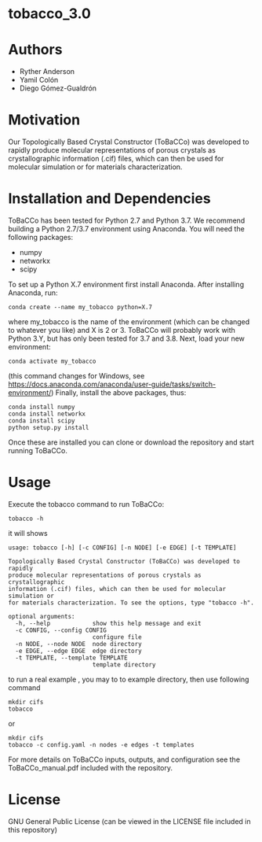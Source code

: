 # tobacco_3.0

# Authors
- Ryther Anderson
- Yamil Colón
- Diego Gómez-Gualdrón

# Motivation
Our Topologically Based Crystal Constructor (ToBaCCo) was developed to rapidly produce molecular representations of porous crystals as crystallographic information (.cif) files, which can then be used for molecular simulation or for materials characterization. 

# Installation and Dependencies
ToBaCCo has been tested for Python 2.7 and Python 3.7. We recommend building a Python 2.7/3.7 environment using Anaconda. You will need the following packages:
- numpy
- networkx
- scipy

To set up a Python X.7 environment first install Anaconda. After installing Anaconda, run:
```
conda create --name my_tobacco python=X.7
```
where my_tobacco is the name of the environment (which can be changed to whatever you like) and X is 2 or 3. ToBaCCo will probably work with Python 3.Y, but has only been tested for 3.7 and 3.8.
Next, load your new environment:
```
conda activate my_tobacco
```
(this command changes for Windows, see https://docs.anaconda.com/anaconda/user-guide/tasks/switch-environment/)
Finally, install the above packages, thus:
```
conda install numpy
conda install networkx
conda install scipy
python setup.py install 
```
Once these are installed you can clone or download the repository and start running ToBaCCo.

# Usage
Execute the tobacco command to run ToBaCCo:
```
tobacco -h
```
it will shows

```
usage: tobacco [-h] [-c CONFIG] [-n NODE] [-e EDGE] [-t TEMPLATE]

Topologically Based Crystal Constructor (ToBaCCo) was developed to rapidly
produce molecular representations of porous crystals as crystallographic
information (.cif) files, which can then be used for molecular simulation or
for materials characterization. To see the options, type "tobacco -h".

optional arguments:
  -h, --help            show this help message and exit
  -c CONFIG, --config CONFIG
                        configure file
  -n NODE, --node NODE  node directory
  -e EDGE, --edge EDGE  edge directory
  -t TEMPLATE, --template TEMPLATE
                        template directory
```

to run a real example , you may to to example directory, then use following command
```
mkdir cifs
tobacco 
```
or
```
mkdir cifs
tobacco -c config.yaml -n nodes -e edges -t templates
```

For more details on ToBaCCo inputs, outputs, and configuration see the ToBaCCo_manual.pdf included with the repository.

# License
GNU General Public License (can be viewed in the LICENSE file included in this repository)
